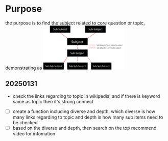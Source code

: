 # Purpose
the purpose is to find the subject related to core question or topic, demonstrating as 
<img align="justify" src="conceptDiagramDraft.jpg" alt="RadialKnowMap" style="width:50%">

## 20250131
* check the links regarding to topic in wikipedia, and if there is keyword same as topic then it's strong connect
- [ ] create a function including diverse and depth, which diverse is how many links regarding to topic and depth is how many sub items need to be checked
- [ ] based on the diverse and depth, then search on the top recommend video for infomation 
